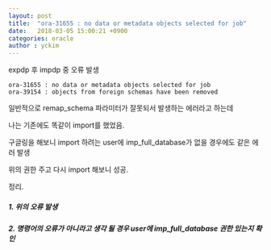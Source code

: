 ```yaml
---
layout: post
title:  "ora-31655 : no data or metadata objects selected for job"
date:   2018-03-05 15:00:21 +0900
categories: oracle
author : yckim
---
```


expdp 후 impdp 중 오류 발생

```
ora-31655 : no data or metadata objects selected for job
ora-39154 : objects from foreign schemas have been removed
```

일반적으로 remap_schema 파라미터가 잘못되서 발생하는 에러라고 하는데

나는 기존에도 똑같이 import를 했었음.

구글링을 해보니 import 하려는 user에 imp_full_database가 없을 경우에도 같은 에러 발생

위의 권한 주고 다시 import 해보니 성공.

정리.

##### 1. 위의 오류 발생
##### 2. 명령어의 오류가 아니라고 생각 될 경우 user에 imp_full_database 권한 있는지 확인
